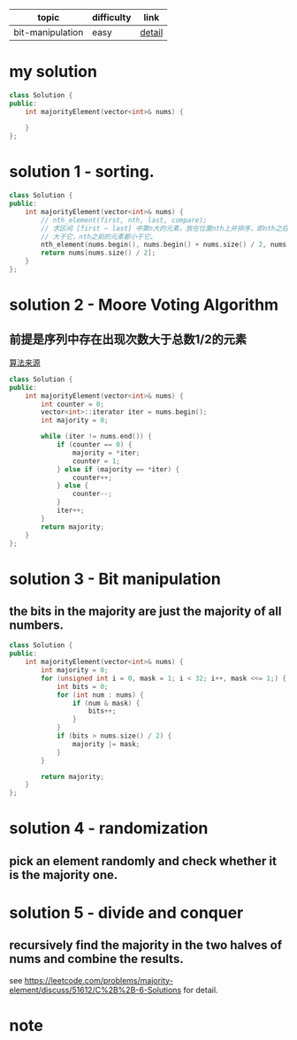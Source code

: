 | topic | difficulty | link |
| ---   | ---        | ---  |
| bit-manipulation | easy | [detail](https://leetcode.com/problems/majority-element/) |

# my solution
```c++
class Solution {
public:
    int majorityElement(vector<int>& nums) {
        
    }
};
```

# solution 1 - sorting.
```c++
class Solution {
public:
    int majorityElement(vector<int>& nums) {
        // nth_element(first, nth, last, compare);
        // 求区间 [first ~ last] 中第n大的元素，放在位置nth上并排序，即nth之后的元素都
        // 大于它，nth之前的元素都小于它。
        nth_element(nums.begin(), nums.begin() + nums.size() / 2, nums.end());
        return nums[nums.size() / 2];
    }
};
```

# solution 2 - Moore Voting Algorithm
## 前提是序列中存在出现次数大于总数1/2的元素
[算法来源](http://www.cs.utexas.edu/~moore/best-ideas/mjrty/index.html)
```c++
class Solution {
public:
    int majorityElement(vector<int>& nums) {
        int counter = 0;
        vector<int>::iterator iter = nums.begin();
        int majority = 0;

        while (iter != nums.end()) {
            if (counter == 0) {
                majority = *iter;
                counter = 1;
            } else if (majority == *iter) {
                counter++;
            } else {
                counter--;
            }
            iter++;
        }
        return majority;
    }
};
```

# solution 3 - Bit manipulation
## the bits in the majority are just the majority of all numbers.
```c++
class Solution {
public:
    int majorityElement(vector<int>& nums) {
        int majority = 0;
        for (unsigned int i = 0, mask = 1; i < 32; i++, mask <<= 1;) {
            int bits = 0;
            for (int num : nums) {
                if (num & mask) {
                    bits++;
                }
            }
            if (bits > nums.size() / 2) {
                majority |= mask;
            }
        }

        return majority;
    }
};
```

# solution 4 - randomization
## pick an element randomly and check whether it is the majority one.

# solution 5 - divide and conquer
## recursively find the majority in the two halves of nums and combine the results.

see https://leetcode.com/problems/majority-element/discuss/51612/C%2B%2B-6-Solutions
for detail.

# note
